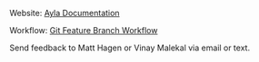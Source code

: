 Website: [Ayla Documentation](https://docs.aylanetworks.com)

Workflow: [Git Feature Branch Workflow](https://www.atlassian.com/git/tutorials/comparing-workflows/feature-branch-workflow)

Send feedback to Matt Hagen or Vinay Malekal via email or text.
